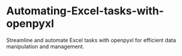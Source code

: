 # Automating-Excel-tasks-with-openpyxl
Streamline and automate Excel tasks with openpyxl for efficient data manipulation and management.
